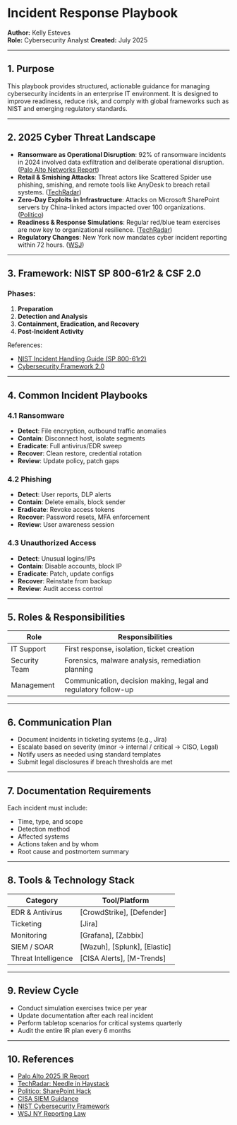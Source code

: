 # Incident Response Playbook  
**Author:** Kelly Esteves  
**Role:** Cybersecurity Analyst
**Created:** July 2025

---

## 1. Purpose  
This playbook provides structured, actionable guidance for managing cybersecurity incidents in an enterprise IT environment. It is designed to improve readiness, reduce risk, and comply with global frameworks such as NIST and emerging regulatory standards.

---

## 2. 2025 Cyber Threat Landscape

- **Ransomware as Operational Disruption**: 92% of ransomware incidents in 2024 involved data exfiltration and deliberate operational disruption. ([Palo Alto Networks Report](https://www.paloaltonetworks.com/perspectives/the-rising-stakes-of-cyber-resilience-what-the-2025-global-incident-response-report-means-for-business-leaders))
- **Retail & Smishing Attacks**: Threat actors like Scattered Spider use phishing, smishing, and remote tools like AnyDesk to breach retail systems. ([TechRadar](https://www.techradar.com/pro/i-am-a-cybersecurity-pro-and-heres-the-most-powerful-strategy-criminals-are-using-against-retailers-right-now))
- **Zero-Day Exploits in Infrastructure**: Attacks on Microsoft SharePoint servers by China-linked actors impacted over 100 organizations. ([Politico](https://www.politico.com/news/2025/07/22/microsoft-sharepoint-hack-china-federal-agencies-00467254))
- **Readiness & Response Simulations**: Regular red/blue team exercises are now key to organizational resilience. ([TechRadar](https://www.techradar.com/pro/you-have-to-find-the-needle-in-the-haystack-how-preparation-can-save-your-business-in-a-cyberattack))
- **Regulatory Changes**: New York now mandates cyber incident reporting within 72 hours. ([WSJ](https://www.wsj.com/articles/new-york-orders-local-governments-to-start-reporting-cyberattacks-c5f20b09))

---

## 3. Framework: NIST SP 800-61r2 & CSF 2.0

### Phases:
1. **Preparation**
2. **Detection and Analysis**
3. **Containment, Eradication, and Recovery**
4. **Post-Incident Activity**

References:  
- [NIST Incident Handling Guide (SP 800-61r2)](https://nvlpubs.nist.gov/nistpubs/SpecialPublications/NIST.SP.800-61r2.pdf)  
- [Cybersecurity Framework 2.0](https://www.nist.gov/cyberframework)

---

## 4. Common Incident Playbooks

### 4.1 Ransomware  
- **Detect**: File encryption, outbound traffic anomalies  
- **Contain**: Disconnect host, isolate segments  
- **Eradicate**: Full antivirus/EDR sweep  
- **Recover**: Clean restore, credential rotation  
- **Review**: Update policy, patch gaps

### 4.2 Phishing  
- **Detect**: User reports, DLP alerts  
- **Contain**: Delete emails, block sender  
- **Eradicate**: Revoke access tokens  
- **Recover**: Password resets, MFA enforcement  
- **Review**: User awareness session

### 4.3 Unauthorized Access  
- **Detect**: Unusual logins/IPs  
- **Contain**: Disable accounts, block IP  
- **Eradicate**: Patch, update configs  
- **Recover**: Reinstate from backup  
- **Review**: Audit access control

---

## 5. Roles & Responsibilities

| Role           | Responsibilities                                                                 |
|----------------|----------------------------------------------------------------------------------|
| IT Support     | First response, isolation, ticket creation                                       |
| Security Team  | Forensics, malware analysis, remediation planning                                |
| Management     | Communication, decision making, legal and regulatory follow-up                   |

---

## 6. Communication Plan

- Document incidents in ticketing systems (e.g., Jira)
- Escalate based on severity (minor → internal / critical → CISO, Legal)
- Notify users as needed using standard templates
- Submit legal disclosures if breach thresholds are met

---

## 7. Documentation Requirements

Each incident must include:
- Time, type, and scope
- Detection method
- Affected systems
- Actions taken and by whom
- Root cause and postmortem summary

---

## 8. Tools & Technology Stack

| Category               | Tool/Platform                                               |
|------------------------|-------------------------------------------------------------|
| EDR & Antivirus        | [CrowdStrike], [Defender] |
| Ticketing              | [Jira]             |
| Monitoring             | [Grafana], [Zabbix] |
| SIEM / SOAR            | [Wazuh], [Splunk], [Elastic] |
| Threat Intelligence    | [CISA Alerts], [M-Trends] |

---

## 9. Review Cycle

- Conduct simulation exercises twice per year  
- Update documentation after each real incident  
- Perform tabletop scenarios for critical systems quarterly  
- Audit the entire IR plan every 6 months

---

## 10. References

- [Palo Alto 2025 IR Report](https://www.paloaltonetworks.com/perspectives/the-rising-stakes-of-cyber-resilience-what-the-2025-global-incident-response-report-means-for-business-leaders)  
- [TechRadar: Needle in Haystack](https://www.techradar.com/pro/you-have-to-find-the-needle-in-the-haystack-how-preparation-can-save-your-business-in-a-cyberattack)  
- [Politico: SharePoint Hack](https://www.politico.com/news/2025/07/22/microsoft-sharepoint-hack-china-federal-agencies-00467254)  
- [CISA SIEM Guidance](https://www.cisa.gov/news-events/alerts/2025/05/27/new-guidance-siem-and-soar-implementation)  
- [NIST Cybersecurity Framework](https://www.nist.gov/cyberframework)  
- [WSJ NY Reporting Law](https://www.wsj.com/articles/new-york-orders-local-governments-to-start-reporting-cyberattacks-c5f20b09)

